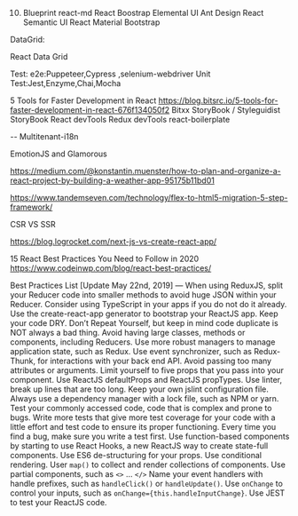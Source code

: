 10. Blueprint
react-md
React Boostrap
Elemental UI
Ant Design
React Semantic UI
React Material Bootstrap

DataGrid:

React Data Grid


Test:
e2e:Puppeteer,Cypress ,selenium-webdriver
Unit Test:Jest,Enzyme,Chai,Mocha

5 Tools for Faster Development in React
https://blog.bitsrc.io/5-tools-for-faster-development-in-react-676f134050f2
Bitxx
StoryBook / Styleguidist
StoryBook
React devTools
Redux devTools
react-boilerplate

--
Multitenant-i18n

EmotionJS and Glamorous



https://medium.com/@konstantin.muenster/how-to-plan-and-organize-a-react-project-by-building-a-weather-app-95175b11bd01


https://www.tandemseven.com/technology/flex-to-html5-migration-5-step-framework/

CSR VS SSR

https://blog.logrocket.com/next-js-vs-create-react-app/



15 React Best Practices You Need to Follow in 2020
https://www.codeinwp.com/blog/react-best-practices/


Best Practices List
[Update May 22nd, 2019] — When using ReduxJS, split your Reducer code into smaller methods to avoid huge JSON within your Reducer.
Consider using TypeScript in your apps if you do not do it already.
Use the create-react-app generator to bootstrap your ReactJS app.
Keep your code DRY. Don’t Repeat Yourself, but keep in mind code duplicate is NOT always a bad thing.
Avoid having large classes, methods or components, including Reducers.
Use more robust managers to manage application state, such as Redux.
Use event synchronizer, such as Redux-Thunk, for interactions with your back end API.
Avoid passing too many attributes or arguments. Limit yourself to five props that you pass into your component.
Use ReactJS defaultProps and ReactJS propTypes.
Use linter, break up lines that are too long.
Keep your own jslint configuration file.
Always use a dependency manager with a lock file, such as NPM or yarn.
Test your commonly accessed code, code that is complex and prone to bugs.
Write more tests that give more test coverage for your code with a little effort and test code to ensure its proper functioning.
Every time you find a bug, make sure you write a test first.
Use function-based components by starting to use React Hooks, a new ReactJS way to create state-full components.
Use ES6 de-structuring for your props.
Use conditional rendering.
User `map()` to collect and render collections of components.
Use partial components, such as `<>` … `</>`
Name your event handlers with handle prefixes, such as `handleClick()` or `handleUpdate()`.
Use `onChange` to control your inputs, such as `onChange={this.handleInputChange}`.
Use JEST to test your ReactJS code.